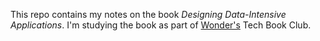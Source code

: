 This repo contains my notes on the book *Designing Data-Intensive Applications*. I'm studying the book as part of [Wonder's](https://wonder.com/) Tech Book Club.
